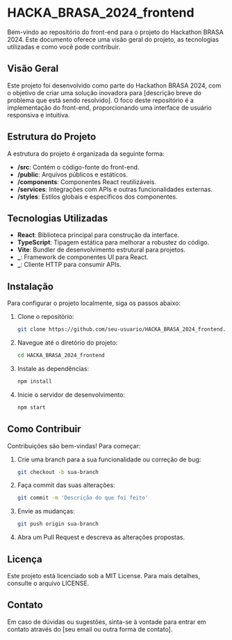 
# HACKA_BRASA_2024_frontend

Bem-vindo ao repositório do front-end para o projeto do Hackathon BRASA 2024. Este documento oferece uma visão geral do projeto, as tecnologias utilizadas e como você pode contribuir.

## Visão Geral

Este projeto foi desenvolvido como parte do Hackathon BRASA 2024, com o objetivo de criar uma solução inovadora para [descrição breve do problema que está sendo resolvido]. O foco deste repositório é a implementação do front-end, proporcionando uma interface de usuário responsiva e intuitiva.

## Estrutura do Projeto

A estrutura do projeto é organizada da seguinte forma:

- **/src**: Contém o código-fonte do front-end.
- **/public**: Arquivos públicos e estáticos.
- **/components**: Componentes React reutilizáveis.
- **/services**: Integrações com APIs e outras funcionalidades externas.
- **/styles**: Estilos globais e específicos dos componentes.

## Tecnologias Utilizadas

- **React**: Biblioteca principal para construção da interface.
- **TypeScript**: Tipagem estática para melhorar a robustez do código.
- **Vite**: Bundler de desenvolvimento estrutural para projetos.
- **_**: Framework de componentes UI para React.
- **_**: Cliente HTTP para consumir APIs.

## Instalação

Para configurar o projeto localmente, siga os passos abaixo:

1. Clone o repositório:
   ```bash
   git clone https://github.com/seu-usuario/HACKA_BRASA_2024_frontend.git
   ```
2. Navegue até o diretório do projeto:
   ```bash
   cd HACKA_BRASA_2024_frontend
   ```
3. Instale as dependências:
   ```bash
   npm install
   ```
4. Inicie o servidor de desenvolvimento:
   ```bash
   npm start
   ```

## Como Contribuir

Contribuições são bem-vindas! Para começar:

1. Crie uma branch para a sua funcionalidade ou correção de bug:
   ```bash
   git checkout -b sua-branch
   ```
2. Faça commit das suas alterações:
   ```bash
   git commit -m 'Descrição do que foi feito'
   ```
3. Envie as mudanças:
   ```bash
   git push origin sua-branch
   ```
4. Abra um Pull Request e descreva as alterações propostas.

## Licença

Este projeto está licenciado sob a MIT License. Para mais detalhes, consulte o arquivo LICENSE.

## Contato

Em caso de dúvidas ou sugestões, sinta-se à vontade para entrar em contato através do [seu email ou outra forma de contato].

